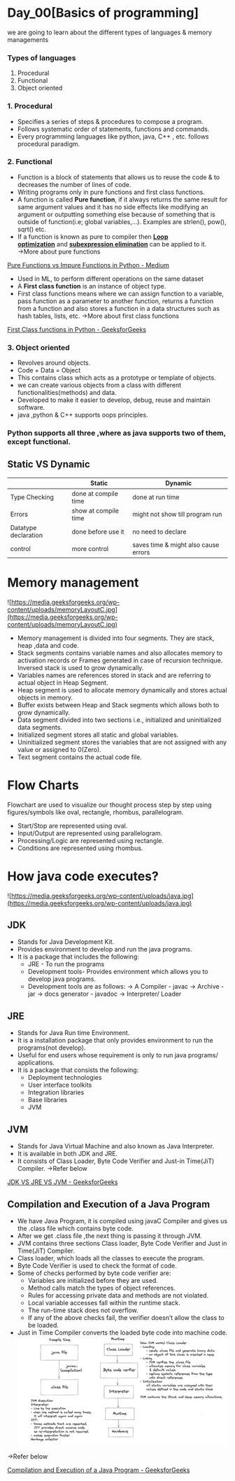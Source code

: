 # Day_00[Basics of programming]

we are going to learn about the different types of languages & memory managements

### Types of languages

1. Procedural
2. Functional
3. Object oriented

### 1.  Procedural

- Specifies a series of steps & procedures to compose a program.
- Follows systematic order of statements, functions and commands.
- Every programming languages like python, java, C++ , etc.  follows procedural paradigm.

### 2.  Functional

- Function is a block of statements that allows us to reuse the code & to decreases the number of lines of code.
- Writing programs only in pure functions and first class functions.
- A function is called **Pure function**, if it always returns the same result for same argument values and it has no side effects like modifying an argument or outputting something else because of something that is outside of function(i.e; global variables,...).                   Examples are strlen(), pow(), sqrt() etc.
- If a function is known as pure to compiler then **[Loop optimization](http://en.wikipedia.org/wiki/Loop_optimization)** and **[subexpression elimination](http://en.wikipedia.org/wiki/Common_subexpression_elimination)** can be applied to it.
→More about pure functions
  
[Pure Functions vs Impure Functions in Python - Medium](https://medium.com/@benjamin.BA/pure-functions-vs-impure-functions-in-python-b2f009664ee4)

- Used in ML, to perform different operations on the same dataset
- A **First class function** is an instance of object type.
- First class functions means where we can assign function to a variable, pass function as a parameter to another function, returns a function from a function and also stores a function in a data structures such as hash tables, lists, etc.
→More about first class functions
  
[First Class functions in Python - GeeksforGeeks](https://www.geeksforgeeks.org/first-class-functions-python/)

### 3. Object oriented

- Revolves around objects.
- Code + Data = Object
- This contains class which acts as a prototype or template of objects.
- we can create various objects from a class with different functionalities(methods) and data.
- Developed to make it easier to develop, debug, reuse and maintain software.
- java ,python & C++ supports oops principles.

### Python supports all three ,where as java supports two of them, except functional.

## Static VS Dynamic

|                               |                Static          |               Dynamic |
| --- | --- | --- |
| Type Checking | done at compile time | done at run time |
| Errors | show at compile time | might not show till program run  |
| Datatype declaration | done before use it | no need to declare |
| control | more control | saves time & might also cause errors |

# Memory management

![https://media.geeksforgeeks.org/wp-content/uploads/memoryLayoutC.jpg](https://media.geeksforgeeks.org/wp-content/uploads/memoryLayoutC.jpg)

- Memory management is divided into four segments. They are stack, heap ,data and code.
- Stack segments contains variable names and also allocates memory to activation records or Frames generated in case of recursion technique. Inversed stack is used to grow dynamically.
- Variables names are references stored in stack and are referring to actual object in Heap Segment.
- Heap segment is used to allocate memory dynamically and stores actual objects in memory.
- Buffer exists between Heap and Stack segments which allows both to grow dynamically.
- Data segment divided into two sections i.e., initialized and uninitialized data segments.
- Initialized segment stores all static and global variables.
- Uninitialized segment stores the variables that are not assigned with any value or assigned to 0(Zero).
- Text segment contains the actual code file.

# Flow Charts

Flowchart are used to visualize our thought process step by step using figures/symbols like oval, rectangle, rhombus, parallelogram.

- Start/Stop are represented using oval.
- Input/Output are represented using parallelogram.
- Processing/Logic are represented using rectangle.
- Conditions are represented using rhombus.

# How java code executes?

![https://media.geeksforgeeks.org/wp-content/uploads/java.jpg](https://media.geeksforgeeks.org/wp-content/uploads/java.jpg)

## JDK

- Stands for Java Development Kit.
- Provides environment to develop and run the java programs.
- It is a package that includes the following:
    - JRE - To run the programs
    - Development tools- Provides environment which allows you to develop java programs.
    - Development tools are as follows:
      -> A Compiler - javac
      -> Archive - jar
      -> docs generator - javadoc
      -> Interpreter/ Loader

## JRE

- Stands for Java Run time Environment.
- It is a installation package that only provides environment to run the programs(not develop).
- Useful for end users whose requirement is only to run java programs/ applications.
- It is a package that consists the following:
    - Deployment technologies
    - User interface toolkits
    - Integration libraries
    - Base libraries
    - JVM

## JVM

- Stands for Java Virtual Machine and also known as Java Interpreter.
- It is available in both JDK and JRE.
- It consists of Class Loader, Byte Code Verifier and Just-in Time(JiT) Compiler.
→Refer below

[JDK VS JRE VS JVM - GeeksforGeeks](https://www.geeksforgeeks.org/differences-jdk-jre-jvm/)
## Compilation and Execution of a Java Program
- We have Java Program, it is compiled using javaC Compiler and gives us the .class file which contains byte code.
- After we get .class file ,the next thing is passing it through JVM.
- JVM contains three sections Class loader, Byte Code Verifier and Just in Time(JiT) Compiler.
- Class loader, which loads all the classes to execute the program.
- Byte Code Verifier is used to check the format of code.
- Some of checks performed by byte code verifier are:
    - Variables are initialized before they are used.
    - Method calls match the types of object references.
    - Rules for accessing private data and methods are not violated.
    - Local variable accesses fall within the runtime stack.
    - The run-time stack does not overflow.
    - If any of the above checks fail, the verifier doesn’t allow the class to be loaded.
- Just in Time Compiler converts the loaded byte code into machine code.
![Screenshot 2023-06-06 153255.png](../Images/Screenshot_2023-06-06_153255.png)

→Refer below

[Compilation and Execution of a Java Program - GeeksforGeeks](https://www.geeksforgeeks.org/compilation-execution-java-program/)
